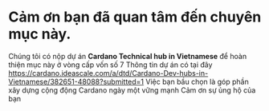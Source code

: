 # Cảm ơn bạn đã quan tâm đến chuyên mục này.
Chúng tôi có nộp dự án  **Cardano Technical hub in Vietnamese** để hoàn thiện mục này ở vòng cấp vốn số 7
Thông tin dự án có tại đây https://cardano.ideascale.com/a/dtd/Cardano-Dev-hubs-in-Vietnamese/382651-48088?submitted=1
Việc bạn bầu chọn là góp phần xây dựng cộng động Cardano ngày một vững mạnh
Cảm ơn sự ủng hộ của bạn

